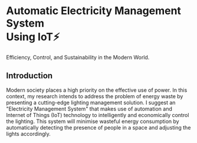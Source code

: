# Automatic Electricity Management System<br/> Using IoT⚡
Efficiency, Control, and Sustainability in the Modern World.

## Introduction


Modern society places a high priority on the effective use of power. In this context,
my research intends to address the problem of energy waste by presenting a
cutting-edge lighting management solution. I suggest an "Electricity Management
System" that makes use of automation and Internet of Things (IoT) technology to
intelligently and economically control the lighting. This system will minimise wasteful
energy consumption by automatically detecting the presence of people in a space
and adjusting the lights accordingly.
